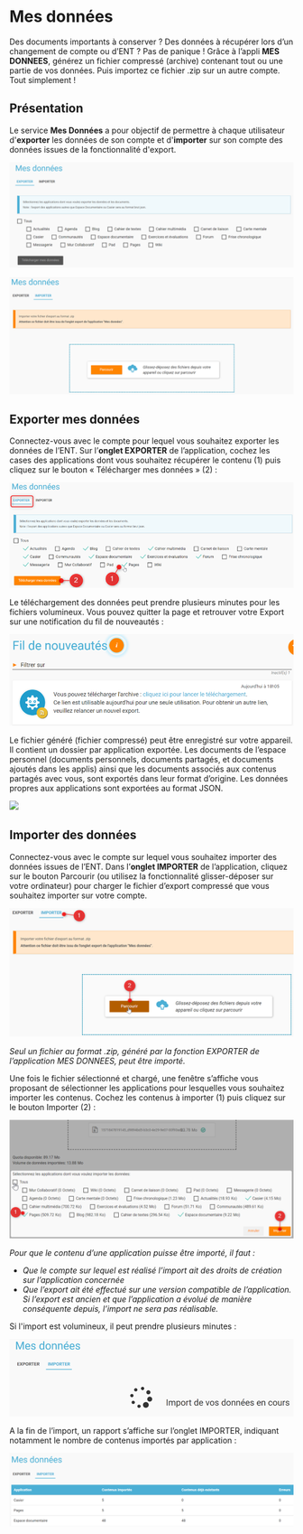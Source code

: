# Mes données

Des documents importants à conserver ? Des données à récupérer lors d’un changement de compte ou d’ENT ? Pas de panique ! Grâce à l’appli **MES DONNEES**, générez un fichier compressé \(archive\) contenant tout ou une partie de vos données. Puis importez ce fichier .zip sur un autre compte. Tout simplement !

## Présentation

Le service **Mes Données** a pour objectif de permettre à chaque utilisateur d'**exporter** les données de son compte et d'**importer** sur son compte des données issues de la fonctionnalité d'export.

![](.gitbook/assets/exporter.png)

![](.gitbook/assets/importer.png)

## Exporter mes données

Connectez-vous avec le compte pour lequel vous souhaitez exporter les données de l’ENT. Sur l’**onglet EXPORTER** de l’application, cochez les cases des applications dont vous souhaitez récupérer le contenu \(1\) puis cliquez sur le bouton « Télécharger mes données » \(2\) :

![](.gitbook/assets/exporter-export.png)

Le téléchargement des données peut prendre plusieurs minutes pour les fichiers volumineux. Vous pouvez quitter la page et retrouver votre Export sur une notification du fil de nouveautés :

![](.gitbook/assets/exporter-notification.png)

Le fichier généré \(fichier compressé\) peut être enregistré sur votre appareil. Il contient un dossier par application exportée. Les documents de l’espace personnel \(documents personnels, documents partagés, et documents ajoutés dans les applis\) ainsi que les documents associés aux contenus partagés avec vous, sont exportés dans leur format d’origine. Les données propres aux applications sont exportées au format JSON.

![](.gitbook/assets/exporter-fichiertelecharg-1.png)

## Importer des données

Connectez-vous avec le compte sur lequel vous souhaitez importer des données issues de l’ENT. Dans l’**onglet IMPORTER** de l’application, cliquez sur le bouton Parcourir \(ou utilisez la fonctionnalité glisser-déposer sur votre ordinateur\) pour charger le fichier d’export compressé que vous souhaitez importer sur votre compte.

![](.gitbook/assets/importer_selectionfichier.png)

_Seul un fichier au format .zip, généré par la fonction EXPORTER de l’application MES DONNEES, peut être importé._

Une fois le fichier sélectionné et chargé, une fenêtre s’affiche vous proposant de sélectionner les applications pour lesquelles vous souhaitez importer les contenus. Cochez les contenus à importer \(1\) puis cliquez sur le bouton Importer \(2\) :

![](.gitbook/assets/importer_selectionapplipourimport2%20%281%29.png)

_Pour que le contenu d’une application puisse être importé, il faut :_

* _Que le compte sur lequel est réalisé l’import ait des droits de création sur l’application concernée_
* _Que l’export ait été effectué sur une version compatible de l’application. Si l’export est ancien et que l’application a évolué de manière conséquente depuis, l’import ne sera pas réalisable._ 

Si l'import est volumineux, il peut prendre plusieurs minutes :

![](.gitbook/assets/importer_spinner%20%281%29.png)

A la fin de l’import, un rapport s’affiche sur l’onglet IMPORTER, indiquant notamment le nombre de contenus importés par application :

![](.gitbook/assets/importer-rapport.png)

